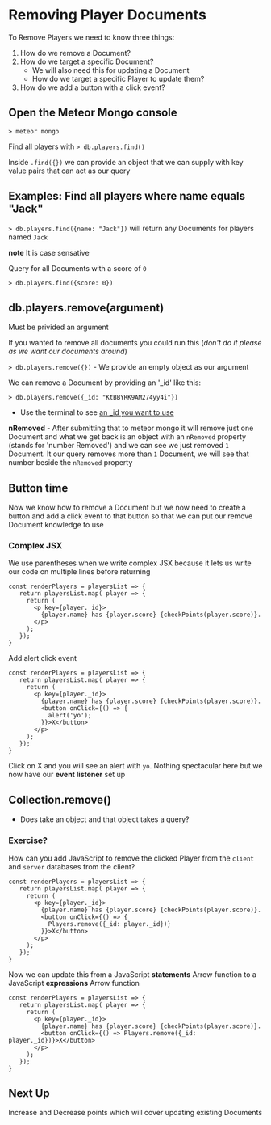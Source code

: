 # Removing Player Documents
To Remove Players we need to know three things:

1. How do we remove a Document?
2. How do we target a specific Document?
    * We will also need this for updating a Document
    * How do we target a specific Player to update them?
3. How do we add a button with a click event?

## Open the Meteor Mongo console
`> meteor mongo`

Find all players with `> db.players.find()`

Inside `.find({})` we can provide an object that we can supply with key value pairs that can act as our query

## Examples: Find all players where name equals "Jack"

`> db.players.find({name: "Jack"})` will return any Documents for players named `Jack`

**note** It is case sensative

Query for all Documents with a score of `0`

`> db.players.find({score: 0})`

## db.players.remove(argument)
Must be privided an argument

If you wanted to remove all documents you could run this (_don't do it please as we want our documents around_)

`> db.players.remove({})` - We provide an empty object as our argument

We can remove a Document by providing an '_id' like this:

`> db.players.remove({_id: "KtBBYRK9AM274yy4i"})`

* Use the terminal to see [an _id you want to use](https://i.imgur.com/IfzfAGT.png)

**nRemoved** - After submitting that to meteor mongo it will remove just one Document and what we get back is an object with an `nRemoved` property (stands for 'number Removed') and we can see we just removed `1` Document. It our query removes more than `1` Document, we will see that number beside the `nRemoved` property

## Button time
Now we know how to remove a Document but we now need to create a button and add a click event to that button so that we can put our remove Document knowledge to use

### Complex JSX
We use parentheses when we write complex JSX because it lets us write our code on multiple lines before returning

```
const renderPlayers = playersList => {
   return playersList.map( player => {
     return (
       <p key={player._id}>
         {player.name} has {player.score} {checkPoints(player.score)}.
       </p>
     );
   });
}
```

Add alert click event

```
const renderPlayers = playersList => {
   return playersList.map( player => {
     return (
       <p key={player._id}>
         {player.name} has {player.score} {checkPoints(player.score)}.
         <button onClick={() => {
           alert('yo');
         }}>X</button>
       </p>
     );
   });
}
```

Click on X and you will see an alert with `yo`. Nothing spectacular here but we now have our **event listener** set up

## Collection.remove()
* Does take an object and that object takes a query?

### Exercise?
How can you add JavaScript to remove the clicked Player from the `client` and `server` databases from the client?

```
const renderPlayers = playersList => {
   return playersList.map( player => {
     return (
       <p key={player._id}>
         {player.name} has {player.score} {checkPoints(player.score)}.
         <button onClick={() => {
           Players.remove({_id: player._id})}
         }}>X</button>
       </p>
     );
   });
}
```

Now we can update this from a JavaScript **statements** Arrow function to a JavaScript **expressions** Arrow function

```
const renderPlayers = playersList => {
   return playersList.map( player => {
     return (
       <p key={player._id}>
         {player.name} has {player.score} {checkPoints(player.score)}.
         <button onClick={() => Players.remove({_id: player._id})}>X</button>
       </p>
     );
   });
}
```

## Next Up
Increase and Decrease points which will cover updating existing Documents
